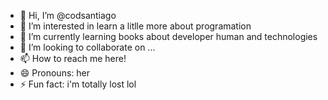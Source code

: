 - 👋 Hi, I’m @codsantiago
- 👀 I’m interested in learn a litlle more about programation
- 🌱 I’m currently learning books about developer human and technologies
- 💞️ I’m looking to collaborate on ...
- 📫 How to reach me here!
- 😄 Pronouns: her
- ⚡ Fun fact: i'm totally lost lol

<!---
codsantiago/codsantiago is a ✨ special ✨ repository because its `README.md` (this file) appears on your GitHub profile.
You can click the Preview link to take a look at your changes.
--->
